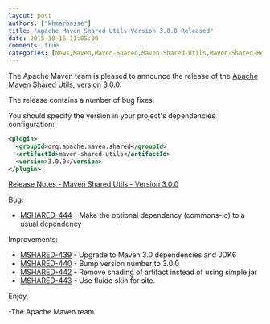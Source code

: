 ```yaml
---
layout: post
authors: ["khmarbaise"]
title: "Apache Maven Shared Utils Version 3.0.0 Released"
date: 2015-10-16 11:05:00
comments: true
categories: [News,Maven,Maven-Shared,Maven-Shared-Utils,Maven-Shared-Release,Maven-Shared-Utils-Release]
---
```

The Apache Maven team is pleased to announce the release of the [Apache
Maven Shared Utils, version 3.0.0](https://maven.apache.org/shared/maven-shared-utils/).

The release contains a number of bug fixes.

You should specify the version in your project's dependencies configuration:

``` xml
<plugin>
  <groupId>org.apache.maven.shared</groupId>
  <artifactId>maven-shared-utils</artifactId>
  <version>3.0.0</version>
</plugin>
```

<!-- more -->

[Release Notes - Maven Shared Utils - Version 3.0.0](https://issues.apache.org/jira/secure/ReleaseNote.jspa?projectId=12317922&version=12333677)

Bug:

 * [MSHARED-444](https://issues.apache.org/jira/browse/MSHARED-444) - Make the optional dependency (commons-io) to a usual dependency

Improvements:

 * [MSHARED-439](https://issues.apache.org/jira/browse/MSHARED-439) - Upgrade to Maven 3.0 dependencies and JDK6
 * [MSHARED-440](https://issues.apache.org/jira/browse/MSHARED-440) - Bump version number to 3.0.0
 * [MSHARED-442](https://issues.apache.org/jira/browse/MSHARED-442) - Remove shading of artifact instead of using simple jar
 * [MSHARED-443](https://issues.apache.org/jira/browse/MSHARED-443) - Use fluido skin for site.

Enjoy,

-The Apache Maven team
